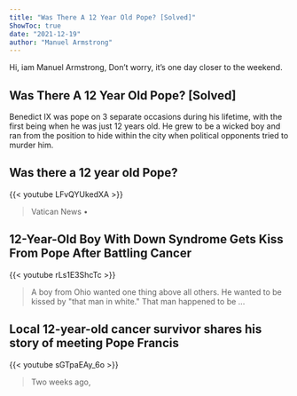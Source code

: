 ```yaml
---
title: "Was There A 12 Year Old Pope? [Solved]"
ShowToc: true 
date: "2021-12-19"
author: "Manuel Armstrong" 
---
```


Hi, iam Manuel Armstrong, Don’t worry, it’s one day closer to the weekend.
## Was There A 12 Year Old Pope? [Solved]
Benedict IX was pope on 3 separate occasions during his lifetime, with the first being when he was just 12 years old. He grew to be a wicked boy and ran from the position to hide within the city when political opponents tried to murder him.

## Was there a 12 year old Pope?
{{< youtube LFvQYUkedXA >}}
>Vatican News • 

## 12-Year-Old Boy With Down Syndrome Gets Kiss From Pope After Battling Cancer
{{< youtube rLs1E3ShcTc >}}
>A boy from Ohio wanted one thing above all others. He wanted to be kissed by "that man in white." That man happened to be ...

## Local 12-year-old cancer survivor shares his story of meeting Pope Francis
{{< youtube sGTpaEAy_6o >}}
>Two weeks ago, 

